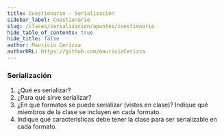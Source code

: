 ```yaml
---
title: Cuestionario - Serialización
sidebar_label: Cuestionario
slug: /clases/serializacion/apuntes/cuestionario
hide_table_of_contents: true
hide_title: false
author: Mauricio Cerizza
authorURL: https://github.com/mauricioCerizza
---
```

### Serialización
1. ¿Qué es serializar?
2. ¿Para qué sirve serializar? 
3. ¿En qué formatos se puede serializar (vistos en clase)? Indique qué miembros de la clase se incluyen en cada formato. 
4. Indique qué características debe tener la clase para ser serializable en cada formato.